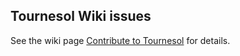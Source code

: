 ## Tournesol Wiki issues

See the wiki page [Contribute to Tournesol](https://wiki.tournesol.app/index.php/Contribute_to_Tournesol) for details.
